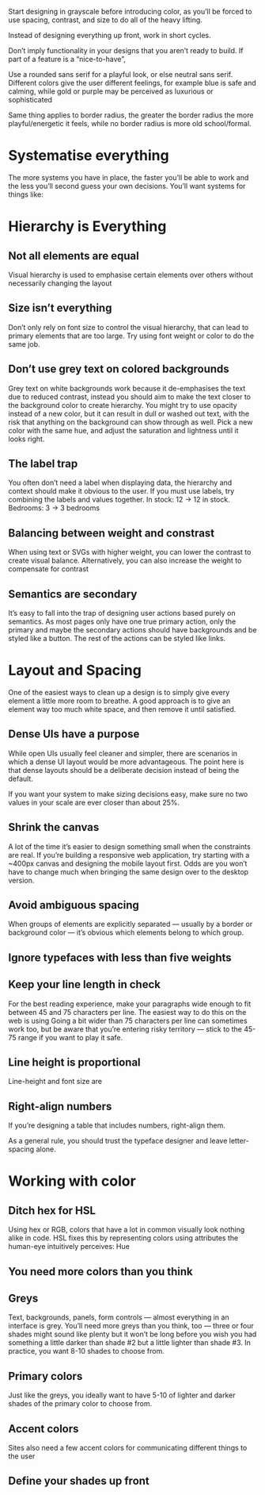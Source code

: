 Start designing in grayscale before introducing color, as you’ll be forced to use spacing, contrast, and size to do all of the heavy lifting.

Instead of designing everything up front, work in short cycles.

Don’t imply functionality in your designs that you aren’t ready to build.
If part of a feature is a “nice-to-have”, 

Use a rounded sans serif for a playful look, or else neutral sans serif.
Different colors give the user different feelings, for example blue is safe and calming, while gold or purple may be perceived as luxurious or sophisticated

Same thing applies to border radius, the greater the border radius the more playful/energetic it feels, while no border radius is more old school/formal.

# Systematise everything
The more systems you have in place, the faster you’ll be able to work and the
less you’ll second guess your own decisions.
You’ll want systems for things like:

# Hierarchy is Everything

## Not all elements are equal
Visual hierarchy is used to emphasise certain elements over others without necessarily changing the layout

## Size isn’t everything
Don’t only rely on font size to control the visual hierarchy, that can lead to primary elements that are too large. Try using font weight or color to do the same job.

## Don’t use grey text on colored backgrounds
Grey text on white backgrounds work because it de-emphasises the text due to reduced contrast, instead you should aim to make the text closer to the background color to create hierarchy.
You might try to use opacity instead of a new color, but it can result in dull or washed out text, with the risk that anything on the background can show through as well.
Pick a new color with the same hue, and adjust the saturation and lightness until it looks right.

## The label trap
You often don’t need a label when displaying data, the hierarchy and context should make it obvious to the user.
If you must use labels, try combining the labels and values together. In stock: 12 → 12 in stock. Bedrooms: 3 → 3 bedrooms

## Balancing between weight and constrast
When using text or SVGs with higher weight, you can lower the contrast to create visual balance.
Alternatively, you can also increase the weight to compensate for contrast

## Semantics are secondary
It’s easy to fall into the trap of designing user actions based purely on semantics. As most pages only have one true primary action, only the primary and maybe the secondary actions should have backgrounds and be styled like a button. The rest of the actions can be styled like links.


# Layout and Spacing
One of the easiest ways to clean up a design is to simply give every element a little more room to breathe.
A good approach is to give an element way too much white space, and then remove it until satisfied.

## Dense UIs have a purpose
While open UIs usually feel cleaner and simpler, there are scenarios in which a dense UI layout would be more advantageous. The point here is that dense layouts should be a deliberate decision instead of being the default.

If you want your system to make sizing decisions easy, make sure no two values in your scale are ever closer than about 25%.

## Shrink the canvas
A lot of the time it’s easier to design something small when the constraints are real.
If you’re building a responsive web application, try starting with a ~400px canvas and designing the mobile layout first. Odds are you won’t have to change much when bringing the same design over to the desktop version.

## Avoid ambiguous spacing
When groups of elements are explicitly separated — usually by a border or background color — it’s obvious which elements belong to which group.

## Ignore typefaces with less than five weights


## Keep your line length in check

For the best reading experience, make your paragraphs wide enough to fit between 45 and 75 characters per line. The easiest way to do this on the web is using 
Going a bit wider than 75 characters per line can sometimes work too, but be aware that you’re entering risky territory — stick to the 45-75 range if you want to play it safe.

## Line height is proportional
Line-height and font size are 
## Right-align numbers
If you’re designing a table that includes numbers, right-align them.

As a general rule, you should trust the typeface designer and leave letter-spacing alone.

# Working with color
## Ditch hex for HSL
Using hex or RGB, colors that have a lot in common visually look nothing alike in code.
HSL fixes this by representing colors using attributes the human-eye
intuitively perceives: 
Hue 

## You need more colors than you think
## Greys
Text, backgrounds, panels, form controls — almost everything in an interface
is grey.
You’ll need more greys than you think, too — three or four shades might
sound like plenty but it won’t be long before you wish you had something a
little darker than shade #2 but a little lighter than shade #3.
In practice, you want 8-10 shades to choose from.
## Primary colors
Just like the greys, you ideally want to have 5-10 of lighter and darker shades of the primary color to choose from.
## Accent colors
Sites also need a few accent colors for communicating different things to the user
## Define your shades up front
